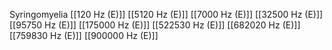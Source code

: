 Syringomyelia
[[120 Hz (E)]]
[[5120 Hz (E)]]
[[7000 Hz (E)]]
[[32500 Hz (E)]]
[[95750 Hz (E)]]
[[175000 Hz (E)]]
[[522530 Hz (E)]]
[[682020 Hz (E)]]
[[759830 Hz (E)]]
[[900000 Hz (E)]]